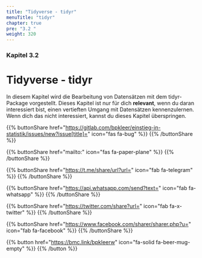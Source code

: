 ```yaml
---
title: "Tidyverse - tidyr"
menuTitle: "tidyr"
chapter: true
pre: "3.2 "
weight: 320
---
```


### Kapitel 3.2

# Tidyverse - tidyr

In diesem Kapitel wird die Bearbeitung von Datensätzen mit dem tidyr-Package vorgestellt. Dieses Kapitel ist nur für dich **relevant**, wenn du daran interessiert bist, einen vertieften Umgang mit Datensätzen kennenzulernen. Wenn dich das nicht interessiert, kannst du dieses Kapitel überspringen.

{{% buttonShare href="https://gitlab.com/bpkleer/einstieg-in-statistik/issues/new?issue[title]=" icon="fas fa-bug" %}} {{% /buttonShare %}} 

{{% buttonShare href="mailto:" icon="fas fa-paper-plane" %}} {{% /buttonShare %}}

{{% buttonShare href="https://t.me/share/url?url=" icon="fab fa-telegram" %}} {{% /buttonShare %}}

{{% buttonShare href="https://api.whatsapp.com/send?text=" icon="fab fa-whatsapp" %}} {{% /buttonShare %}}

{{% buttonShare href="https://twitter.com/share?url=" icon="fab fa-x-twitter" %}} {{% /buttonShare %}}

{{% buttonShare href="https://www.facebook.com/sharer/sharer.php?u=" icon="fab fa-facebook" %}} {{% /buttonShare %}}

{{% button href="https://bmc.link/bpkleerw" icon="fa-solid fa-beer-mug-empty" %}} {{% /button %}}
